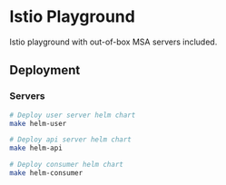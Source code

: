 # Istio Playground

Istio playground with out-of-box MSA servers included.

## Deployment

### Servers

```bash
# Deploy user server helm chart
make helm-user

# Deploy api server helm chart
make helm-api

# Deploy consumer helm chart
make helm-consumer
```
